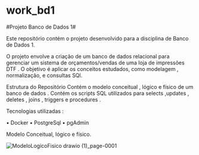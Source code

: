 # work_bd1
#Projeto Banco de Dados 1#

Este repositório contém o projeto desenvolvido para a disciplina de Banco de Dados 1. 


O projeto envolve a criação de um banco de dados relacional para gerenciar um sistema de orçamentos/vendas de uma loja de impressões DTF . O objetivo é aplicar os conceitos estudados, como modelagem , normalização, e consultas SQl.

Estrutura do Repositório
Contém o modelo conceitual , lógico e físico de um banco de dados . 
Contém os scripts SQL utilizados para selects ,updates , deletes , joins , triggers e procedures . 

Tecnologias utilizadas : 

•	Docker 
•	PostgreSql
•	pgAdmin



Modelo Conceitual, lógico e físico.  


![ModeloLogicoFisico drawio (1)_page-0001](https://github.com/user-attachments/assets/3ceb3b62-7357-4f16-afd8-f18fdeb89386)

